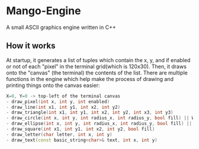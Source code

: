 # Mango-Engine
A small ASCII graphics engine written in C++

## How it works
At startup, it generates a list of tuples which contain the x, y, and if enabled or not of each "pixel" in the terminal grid(which is 120x30). Then, it draws onto the "canvas" (the terminal) the contents of the list. There are multiple functions in the engine which help make the process of drawing and printing things onto the canvas easier:
```cpp
X=0, Y=0 -> top-left of the terminal canvas
- draw_pixel(int x, int y, int enabled)
- draw_line(int x1, int y1, int x2, int y2)
- draw_triangle(int x1, int y1, int x2, int y2, int x3, int y3)
- draw_circle(int x, int y, int radius_x, int radius_y, bool fill) || WIP
- draw_ellipse(int x, int y, int radius_x, int radius_y, bool fill) || WIP
- draw_square(int x1, int y1, int x2, int y2, bool fill)
- draw_letter(char letter, int x, int y)
- draw_text(const basic_string<char>& text, int x, int y)
```
